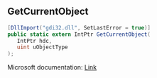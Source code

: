 ## GetCurrentObject

```csharp
[DllImport("gdi32.dll", SetLastError = true)]
public static extern IntPtr GetCurrentObject(
   IntPtr hdc,
   uint uObjectType
);
```

Microsoft documentation: [Link](https://docs.microsoft.com/en-us/windows/win32/api/wingdi/nf-wingdi-getcurrentobject)
